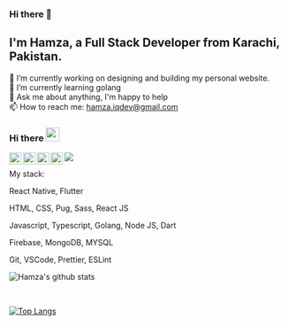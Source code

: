 ### Hi there 👋

## I'm Hamza, a Full Stack Developer from Karachi, Pakistan.

🔭 I’m currently working on designing and building my personal website.
<br />
🌱 I’m currently learning golang
<br />
💬 Ask me about anything, I'm happy to help
<br />
📫 How to reach me: hamza.iqdev@gmail.com

### Hi there <img src="https://media.giphy.com/media/hvRJCLFzcasrR4ia7z/giphy.gif" width="25px">
<a href="https://twitter.com/hackerhgl">
  <img align="left" alt="Hamza's Twitter" width="22px" src="https://cdn.jsdelivr.net/npm/simple-icons@v3/icons/twitter.svg" />
</a>
<a href="https://www.linkedin.com/in/hackerhgl/">
  <img align="left" alt="Hamza's LinkedIn" width="22px" src="https://cdn.jsdelivr.net/npm/simple-icons@v3/icons/linkedin.svg" />
</a>
<a href="https://www.instagram.com/hackerhgl/">
  <img align="left" alt="Hamza's Instagram" width="22px" src="https://cdn.jsdelivr.net/npm/simple-icons@v3/icons/instagram.svg" />
</a>
<a href="https://www.reddit.com/user/hackerhgl/">
  <img align="left" alt="Hamza's Reddit" width="22px" src="https://cdn.jsdelivr.net/npm/simple-icons@v3/icons/reddit.svg" />
</a>

![](https://visitor-badge.glitch.me/badge?page_id=hackerhgl.hackerhgl)

My stack:

React Native, Flutter

HTML, CSS, Pug, Sass, React JS

Javascript, Typescript, Golang, Node JS, Dart

Firebase, MongoDB, MYSQL

Git, VSCode, Prettier, ESLint

![Hamza's github stats](https://github-readme-stats.vercel.app/api?username=hackerhgl&include_all_commits=true&count_private=true&show_icons=true&line_height=20&theme=radical)

<br />

[![Top Langs](https://github-readme-stats.vercel.app/api/top-langs/?username=hackerhgl&count_private=true&layout=compact&text_color=daf7dc&bg_color=151515)](https://github.com/hackerhgl/github-readme-stats)
